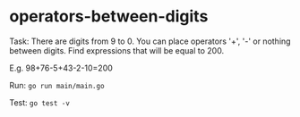 # operators-between-digits

Task:
There are digits from 9 to 0. You can place operators '+', '-' or nothing between digits.
Find expressions that will be equal to 200.

E.g. 98+76-5+43-2-10=200

Run:
`go run main/main.go`

Test:
`go test -v`
